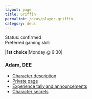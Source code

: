 ```yaml
---
layout: page
title: Griffin
permalink: /deus/player-griffin
category: deus
---
```

Status: confirmed
<br>Preferred gaming slot:

|__1st choice__|Monday @ 6:30|

### Adam, DEE

* [Character description](char-public-griffin)
* [Private page](char-private-griffin)
* [Experience tally and announcements](announce-griffin)
* [Character secrets](char-secrets-griffin)

